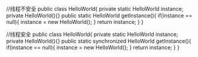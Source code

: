 

//线程不安全
public class HelloWorld{
	private static HelloWorld instance;
	private HelloWorld(){}
	public static HelloWorld getInstance(){
	if(instance == null){
		instance = new HelloWorld();
	}
	return instance;
	}
}

//线程安全
public class HelloWorld{
	private static HelloWorld instance;
	private HelloWorld(){}
	public static synchronized HelloWorld getInstance(){
	if(instance == null){
		instance = new HelloWorld();
		}
	return instance;
	}
}



